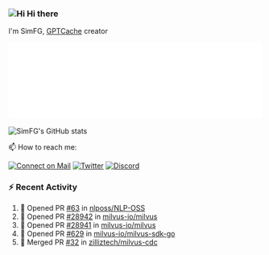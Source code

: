 ### <img src='https://qpluspicture.oss-cn-beijing.aliyuncs.com/6LjjQA/Hi.gif' alt='Hi' width="24"/> Hi there

I'm SimFG, [GPTCache](https://github.com/zilliztech/GPTCache) creator

![Metrics 👋](/metrics.plugin.followup.user.svg)

![SimFG's GitHub stats](https://github-readme-stats.vercel.app/api?username=SimFG&show_icons=true&theme=radical&count_private=true)

📫 How to reach me:

[![Connect on Mail](https://img.shields.io/badge/Ask%20me-anything-1abc9c.svg)](mailto:1142838399@qq.com)
[![Twitter](https://img.shields.io/twitter/follow/FogSim?style=social)](https://twitter.com/FogSim)
[![Discord](https://img.shields.io/discord/1092648432495251507?label=Discord&logo=discord)](https://discord.gg/Q8C6WEjSWV)

### :zap: Recent Activity

<!--START_SECTION:activity-->
1. 💪 Opened PR [#63](https://github.com/nlposs/NLP-OSS/pull/63) in [nlposs/NLP-OSS](https://github.com/nlposs/NLP-OSS)
2. 💪 Opened PR [#28942](https://github.com/milvus-io/milvus/pull/28942) in [milvus-io/milvus](https://github.com/milvus-io/milvus)
3. 💪 Opened PR [#28941](https://github.com/milvus-io/milvus/pull/28941) in [milvus-io/milvus](https://github.com/milvus-io/milvus)
4. 💪 Opened PR [#629](https://github.com/milvus-io/milvus-sdk-go/pull/629) in [milvus-io/milvus-sdk-go](https://github.com/milvus-io/milvus-sdk-go)
5. 🎉 Merged PR [#32](https://github.com/zilliztech/milvus-cdc/pull/32) in [zilliztech/milvus-cdc](https://github.com/zilliztech/milvus-cdc)
<!--END_SECTION:activity-->

